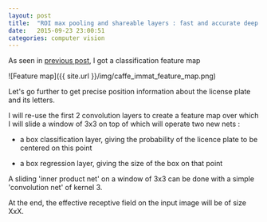 ```yaml
---
layout: post
title:  "ROI max pooling and shareable layers : fast and accurate deep learning nets."
date:   2015-09-23 23:00:51
categories: computer vision
---
```


As seen in [previous post](http://christopher5106.github.io/computer/vision/2015/09/15/deep-learning-net-surgery-to-create-a-feature-map.html), I got a classification feature map

![Feature map]({{ site.url }}/img/caffe_immat_feature_map.png)

Let's go further to get precise position information about the license plate and its letters.

I will re-use the first 2 convolution layers to create a feature map over which I will slide a window of 3x3 on top of which will operate two new nets :

- a box classification layer, giving the probability of the licence plate to be centered on this point

- a box regression layer, giving the size of the box on that point

A sliding 'inner product net' on a window of 3x3 can be done with a simple 'convolution net' of kernel 3.

At the end, the effective receptive field on the input image will be of size XxX.
